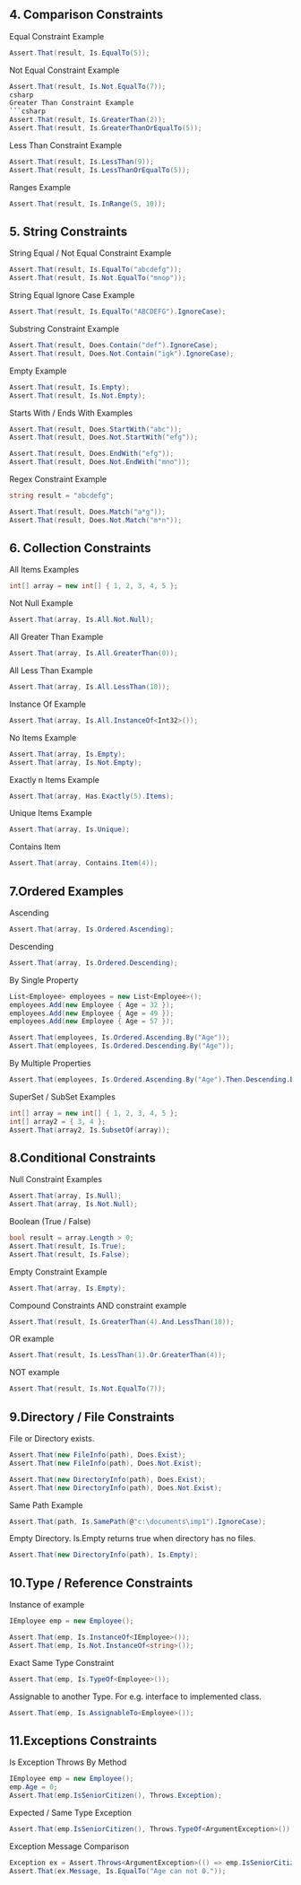 
  ## 4. Comparison Constraints
Equal Constraint Example
```csharp
Assert.That(result, Is.EqualTo(5));
```
Not Equal Constraint Example
```csharp
Assert.That(result, Is.Not.EqualTo(7));
csharp
Greater Than Constraint Example
```csharp
Assert.That(result, Is.GreaterThan(2));
Assert.That(result, Is.GreaterThanOrEqualTo(5));
```
Less Than Constraint Example
```csharp
Assert.That(result, Is.LessThan(9));
Assert.That(result, Is.LessThanOrEqualTo(5));
```
Ranges Example
```csharp
Assert.That(result, Is.InRange(5, 10));
```

## 5. String Constraints
String Equal / Not Equal Constraint Example
```csharp
Assert.That(result, Is.EqualTo("abcdefg"));
Assert.That(result, Is.Not.EqualTo("mnop"));
```
String Equal Ignore Case Example
```csharp
Assert.That(result, Is.EqualTo("ABCDEFG").IgnoreCase);
```
Substring Constraint Example
```csharp
Assert.That(result, Does.Contain("def").IgnoreCase);
Assert.That(result, Does.Not.Contain("igk").IgnoreCase);
```
Empty Example
```csharp
Assert.That(result, Is.Empty);
Assert.That(result, Is.Not.Empty);
```
Starts With / Ends With Examples
```csharp
Assert.That(result, Does.StartWith("abc"));
Assert.That(result, Does.Not.StartWith("efg"));

Assert.That(result, Does.EndWith("efg"));
Assert.That(result, Does.Not.EndWith("mno"));
```
Regex Constraint Example
```csharp
string result = "abcdefg";  

Assert.That(result, Does.Match("a*g"));
Assert.That(result, Does.Not.Match("m*n"));
```

## 6. Collection Constraints
All Items Examples
```csharp
int[] array = new int[] { 1, 2, 3, 4, 5 };
```
Not Null Example
```csharp
Assert.That(array, Is.All.Not.Null);
```
All Greater Than Example
```csharp
Assert.That(array, Is.All.GreaterThan(0));
```
All Less Than Example
```csharp
Assert.That(array, Is.All.LessThan(10));
```
Instance Of Example
```csharp
Assert.That(array, Is.All.InstanceOf<Int32>());
```
No Items Example
```csharp
Assert.That(array, Is.Empty);
Assert.That(array, Is.Not.Empty);
```
Exactly n Items Example
```csharp
Assert.That(array, Has.Exactly(5).Items);
```
Unique Items Example
```csharp
Assert.That(array, Is.Unique);
```
Contains Item
```csharp
Assert.That(array, Contains.Item(4));
```

## 7.Ordered Examples
Ascending
```csharp
Assert.That(array, Is.Ordered.Ascending);
```
Descending
```csharp
Assert.That(array, Is.Ordered.Descending);
```
By Single Property
```csharp
List<Employee> employees = new List<Employee>();
employees.Add(new Employee { Age = 32 });
employees.Add(new Employee { Age = 49 });
employees.Add(new Employee { Age = 57 });

Assert.That(employees, Is.Ordered.Ascending.By("Age"));
Assert.That(employees, Is.Ordered.Descending.By("Age"));
```
By Multiple Properties
```csharp
Assert.That(employees, Is.Ordered.Ascending.By("Age").Then.Descending.By("Name"));
```
SuperSet / SubSet Examples
```csharp
int[] array = new int[] { 1, 2, 3, 4, 5 };
int[] array2 = { 3, 4 };
Assert.That(array2, Is.SubsetOf(array));
```

## 8.Conditional Constraints
Null Constraint Examples
```csharp
Assert.That(array, Is.Null);
Assert.That(array, Is.Not.Null);
```
Boolean (True / False)
```csharp
bool result = array.Length > 0;
Assert.That(result, Is.True);
Assert.That(result, Is.False);
```
Empty Constraint Example
```csharp
Assert.That(array, Is.Empty);
```
Compound Constraints
AND constraint example
```csharp
Assert.That(result, Is.GreaterThan(4).And.LessThan(10));
```
OR example
```csharp
Assert.That(result, Is.LessThan(1).Or.GreaterThan(4));
```
NOT example
```csharp
Assert.That(result, Is.Not.EqualTo(7));
```
## 9.Directory / File Constraints
File or Directory exists.
```csharp
Assert.That(new FileInfo(path), Does.Exist);
Assert.That(new FileInfo(path), Does.Not.Exist);

Assert.That(new DirectoryInfo(path), Does.Exist);
Assert.That(new DirectoryInfo(path), Does.Not.Exist);
```
Same Path Example
```csharp
Assert.That(path, Is.SamePath(@"c:\documents\imp1").IgnoreCase);
```
Empty Directory. Is.Empty returns true when directory has no files.
```csharp
Assert.That(new DirectoryInfo(path), Is.Empty);
```

## 10.Type / Reference Constraints
Instance of example
```csharp
IEmployee emp = new Employee();

Assert.That(emp, Is.InstanceOf<IEmployee>());
Assert.That(emp, Is.Not.InstanceOf<string>());
```
Exact Same Type Constraint
```csharp
Assert.That(emp, Is.TypeOf<Employee>());
```
Assignable to another Type. For e.g. interface to implemented class.
```csharp
Assert.That(emp, Is.AssignableTo<Employee>());
```
## 11.Exceptions Constraints
Is Exception Throws By Method
```csharp
IEmployee emp = new Employee();
emp.Age = 0;
Assert.That(emp.IsSeniorCitizen(), Throws.Exception);
```
Expected / Same Type Exception
```csharp
Assert.That(emp.IsSeniorCitizen(), Throws.TypeOf<ArgumentException>());
```
Exception Message Comparison
```csharp
Exception ex = Assert.Throws<ArgumentException>(() => emp.IsSeniorCitizen());
Assert.That(ex.Message, Is.EqualTo("Age can not 0."));
```
